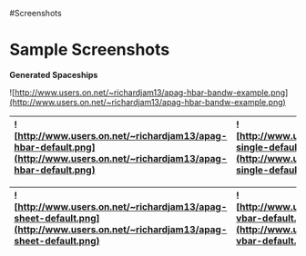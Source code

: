 #Screenshots

# Sample Screenshots #

**Generated Spaceships**

![http://www.users.on.net/~richardjam13/apag-hbar-bandw-example.png](http://www.users.on.net/~richardjam13/apag-hbar-bandw-example.png)

|![http://www.users.on.net/~richardjam13/apag-hbar-default.png](http://www.users.on.net/~richardjam13/apag-hbar-default.png)|![http://www.users.on.net/~richardjam13/apag-single-default.png](http://www.users.on.net/~richardjam13/apag-single-default.png)|
|:--------------------------------------------------------------------------------------------------------------------------|:------------------------------------------------------------------------------------------------------------------------------|

|![http://www.users.on.net/~richardjam13/apag-sheet-default.png](http://www.users.on.net/~richardjam13/apag-sheet-default.png)|![http://www.users.on.net/~richardjam13/apag-vbar-default.png](http://www.users.on.net/~richardjam13/apag-vbar-default.png)|![http://www.users.on.net/~richardjam13/apag-sheet1.png](http://www.users.on.net/~richardjam13/apag-sheet1.png)|
|:----------------------------------------------------------------------------------------------------------------------------|:--------------------------------------------------------------------------------------------------------------------------|:--------------------------------------------------------------------------------------------------------------|